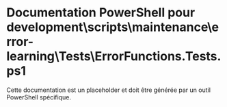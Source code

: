# Documentation PowerShell pour development\scripts\maintenance\error-learning\Tests\ErrorFunctions.Tests.ps1

Cette documentation est un placeholder et doit être générée par un outil PowerShell spécifique.
